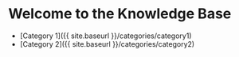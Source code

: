 # Welcome to the Knowledge Base
- [Category 1]({{ site.baseurl }}/categories/category1)
- [Category 2]({{ site.baseurl }}/categories/category2)
